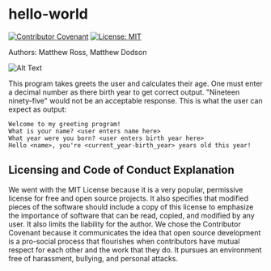 # hello-world
[![Contributor Covenant](https://img.shields.io/badge/Contributor%20Covenant-2.0-4baaaa.svg)](code_of_conduct.md) 
[![License: MIT](https://img.shields.io/badge/License-MIT-yellow.svg)](https://opensource.org/licenses/MIT)

Authors: Matthew Ross, Matthew Dodson

![Alt Text](https://media.giphy.com/media/XEyExB7R7LFqUI7Yx8/giphy-downsized.gif)

This program takes greets the user and calculates their age. One must enter a decimal number as there birth year to get correct output. "Nineteen ninety-five" would not be an acceptable response. This is what the user can expect as output:
```
Welcome to my greeting program!
What is your name? <user enters name here>
What year were you born? <user enters birth year here>
Hello <name>, you're <current_year-birth_year> years old this year!
```
## Licensing and Code of Conduct Explanation
We went with the MIT License because it is a very popular, permissive license for free and open source projects. It also specifies that modified pieces of the software should include a copy of this license to emphasize the importance of software that can be read, copied, and modified by any user. It also limits the liability for the author. We chose the Contributor Covenant because it communicates the idea that open source development is a pro-social process that flourishes when contributors have mutual respect for each other and the work that they do. It pursues an environment free of harassment, bullying, and personal attacks. 
